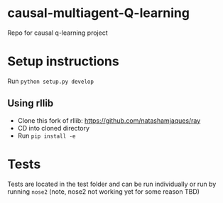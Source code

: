 # causal-multiagent-Q-learning
Repo for causal q-learning project

# Setup instructions
Run `python setup.py develop`

## Using rllib

* Clone this fork of rllib: https://github.com/natashamjaques/ray
* CD into cloned directory
* Run `pip install -e`

# Tests
Tests are located in the test folder and can be run individually or run by running `nose2` (note, nose2 not working yet for some reason TBD)
